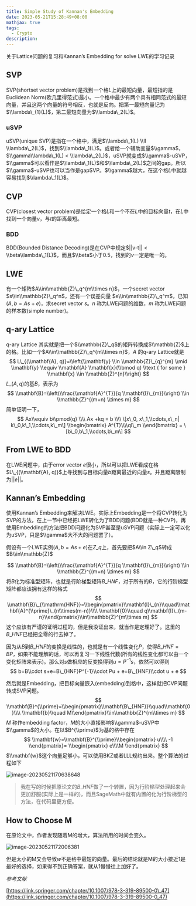 ```yaml
---
title: Simple Study of Kannan's Embedding
date: 2023-05-21T15:28:49+08:00
mathjax: true
tags:
  - Crypto
description:
---
```




关于Lattice问题的复习和Kannan’s Embedding for solve LWE的学习记录

SVP
---

SVP(shortset vector problem)是找到一个格$L$上的最短向量，最短指的是Euclidean Norm(欧几里得范式)最小。一个格中最少有两个具有相同范式的最短向量，并且这两个向量的符号相反，也就是反向。把第一最短向量记为$\\lambda\_{1}(L)$，第二最短向量为$\\lambda\_2(L)$。

### uSVP

uSVP(unique SVP)是指在一个格中，满足$\\lambda\_1(L) \\ll \\lambda\_2(L)$，找到$\\lambda\_1(L)$。或者给一个辅助变量$\\gamma$，$\\gamma\\lambda\_1(L) < \\lambda\_2(L)$，uSVP就变成$\\gamma$-uSVP，$\\gamma$可以看作是$\\lambda\_1(L)$和$\\lambda\_2(L)$之间的gap。所以$\\gamma$-uSVP也可以当作是gapSVP。$\\gamma$越大，在这个格$L$中就越容易找到$\\lambda\_1(L)$。

CVP
---

CVP(closest vector problem)是给定一个格$L$和一个不在$L$中的目标向量$t$，在$L$中找到一个向量$v$，与$t$的距离最短。

### BDD

BDD(Bounded Distance Decoding)是在CVP中规定$||v-t|| < \\beta\\lambda\_1(L)$，而且$\\beta$小于0.5，找到的$v$一定是唯一的。

LWE
---

有一个矩阵$A\\in\\mathbb{Z}\_q^{m\\times n}$，一个secret vector $s\\in\\mathbb{Z}\_q^n$，还有一个误差向量 $e\\in\\mathbb{Z}\_q^m$，已知$(A,b=As+e)$，求secret vector $s$。$n$ 称为LWE问题的维数，$m$ 称为LWE问题的样本数(simple number)。

q-ary Lattice
-------------

q-ary Lattice 其实就是把一个$\\mathbb{Z}\_q$的矩阵转换成$\\mathbb{Z}$上的格。比如一个$A\\in\\mathbb{Z}\_q^{m\\times n}$，$A$ 的q-ary Lattice就是 $$ L\_{(\\mathbf{A}, q)}=\\left{\\mathbf{y} \\in \\mathbb{Z}\_{q}^{m} \\mid \\mathbf{y} \\equiv \\mathbf{A} \\mathbf{x}(\\bmod q) \\text { for some } \\mathbf{x} \\in \\mathbb{Z}^{n}\\right} $$ $L\_{(A,q)}$的基$B$，表示为 $$ \\mathbf{B}=\\left(\\frac{\\mathbf{A}^{T}}{q \\mathbf{I}\_{m}}\\right) \\in \\mathbb{Z}^{(m+n) \\times m} $$ 简单证明一下， $$ Ax\\equiv b\\pmod{q} \\\\ Ax +kq = b \\\\ \[x\_0, x\_1,\\cdots,x\_n| k\_0,k\_1,\\cdots,k\_m\] \\begin{bmatrix} A^{T}\\\\qI\_m \\end{bmatrix} = \[b\_0,b\_1,\\cdots,b\_m\] $$

From LWE to BDD
---------------

在LWE问题中，由于error vector $e$很小，所以可以把LWE看成在格$L\_{(\\mathbf{A}, q)}$上寻找到与目标向量$b$距离最近的向量$s$。并且距离限制为$||e||$。

Kannan’s Embedding
------------------

使用Kannan’s Embedding来解决LWE。实际上Embedding是一个将CVP转化为SVP的方法，在上一节中已经把LWE转化为了BDD问题(BDD就是一种CVP)，再使用Embedding的方法把BDD问题化为SVP甚至是uSVP问题（实际上一定可以化为uSVP，只是$\\gamma$大不大的问题罢了）。

假设有一个LWE实例$(A,b=As+e)$在$Z\_q$上，首先要把$A\\in Z\_q$转成$B\\in\\mathbb{Z}$

$$ \\mathbf{B}=\\left(\\frac{\\mathbf{A}^{T}}{q \\mathbf{I}\_{m}}\\right) \\in \\mathbb{Z}^{(m+n) \\times m} $$ 将$B$化为标准型矩阵，也就是行阶梯型矩阵$B\_{HNF}$，对于所有的$B$，它的行阶梯型矩阵都应该拥有这样的格式 $$ \\mathbf{B}\_{\\mathrm{HNF}}=\\begin{pmatrix}\\mathbf{I}\_{n}\\quad\\mathbf{A}^{\\prime}\_{n\\times(m-n)}\\\\ \\mathbf{0}\\quad q\\mathbf{I}\_{m-n}\\end{pmatrix}\\in\\mathbb{Z}^{m\\times m} $$ 这个应该有严谨的证明过程的，但是我没证出来，就当作是定理好了。这里的$B\_{HNF}$已经把全零的行去掉了。

因为从$B$到$B\_{HNF}$的变换是线性的，也就是有一个线性变化$P$，使得$B\_{HNF}=BP$，如果不能理解的话，可以再复习一下线性代数(所有的线性变化都可以由一个变化矩阵来表示)。那么对$s$做相应的反变换得到$u=P^{-1}s$，依然可以得到 $$ b=B\\cdot s+e=B\_{HNF}P^{-1}\\cdot Pu + e=B\_{HNF}\\cdot u + e $$

然后就是Embedding，把目标向量嵌入(embedding)到格中，这样就把CVP问题转成SVP问题。 $$ \\mathbf{B}^{\\prime}=\\begin{pmatrix}\\mathbf{B\_{HNF}}\\quad\\mathbf{0}\\\\ \\mathbf{b}\\quad M\\end{pmatrix}\\in\\mathbb{Z}^{m\\times m} $$ $M$ 称作embedding factor，$M$的大小直接影响$\\gamma$-uSVP中$\\gamma$的大小。在以$B^{\\prime}$为基的格中存在 $$ \\mathbf{w}=\\mathbf{B}^{\\prime}\\begin{pmatrix} u\\\\ -1 \\end{pmatrix}= \\begin{pmatrix} e\\\\M \\end{pmatrix} $$ $\\mathbf{w}$这个向量足够小，可以使用BKZ或者LLL规约出来。整个算法的过程如下

![image-20230521170638648](https://cdn.jsdelivr.net/gh/clingm/PicGo-image/img/image-20230521170638648.png)

> 我在写的时候把原论文的$B\_{HNF}$做了一个转置，因为行阶梯型处理起来会更加舒服(实际上是一样的)，而且SageMath中就有内置的化为行阶梯型的方法，在代码里更方便。

How to Choose M
---------------

在原论文中，作者发现随着M的增大，算法所用的时间会变久。

![image-20230521172006381](https://cdn.jsdelivr.net/gh/clingm/PicGo-image/img/image-20230521172006381.png)

但是太小的M又会导致$w$不是格中最短的向量。最后的结论就是M的大小接近1是最好的选择，如果得不到正确答案，就从1慢慢往上加好了。

_参考文献_

[https://link.springer.com/chapter/10.1007/978-3-319-89500-0\_47](https://link.springer.com/chapter/10.1007/978-3-319-89500-0_47)
